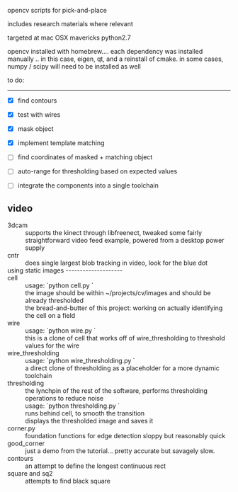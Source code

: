 opencv scripts for pick-and-place

includes research materials where relevant

targeted at mac OSX mavericks python2.7

opencv installed with homebrew.... each dependency was installed manually .. in this case, eigen, qt, and  a reinstall of cmake.  in some cases, numpy / scipy will need to be installed as well

to do:
___________________

* [x] find contours
* [x] test with wires
* [x] mask object
* [x] implement template matching
* [ ] find  coordinates of masked + matching object
* [ ] auto-range for thresholding based on expected values
* [ ] integrate the components into a single toolchain


video
--------------------
<dl>
<dt>3dcam</dt>
<dd>supports the kinect through libfreenect, tweaked some fairly straightforward video feed example, powered from a desktop power supply</dd>
<dt>cntr</dt>
<dd>does single largest blob tracking in video, look for the blue dot </dd>
using static images
--------------------
<dt> cell</dt>
<dd>usage: `python cell.py <image.jpg>`</dd>
<dd>the image should be within ~/projects/cv/images and should be already thresholded</dd>
<dd>the bread-and-butter of this project: working on actually identifying the cell on a field</dd>
<dt> wire </dt>
  <dd>usage: `python wire.py <image.jpg>`</dd>
  <dd>this is a clone of cell that works off of wire_thresholding to threshold values for the wire</dd>
<dt> wire_thresholding</dt>
<dd>usage: `python wire_thresholding.py <img.jpg>` </dd>
<dd>a direct clone of thresholding as a placeholder for a more dynamic toolchain</dd>
<dt>thresholding</dt>
<dd>the lynchpin of the rest of the software, performs thresholding operations to reduce noise</dd>
<dd>usage: `python thresholding.py <img.jpg>` </dd>
<dd>runs behind cell, to smooth the transition </dd>
<dd>displays the thresholded image and saves it</dd>
<dt>corner.py</dt>
<dd>foundation functions for edge detection sloppy but reasonably quick</dd>
<dt>good_corner</dt>
<dd>just a demo from the tutorial... pretty accurate but savagely slow.</dd>
<dt>contours</dt>
<dd>an attempt to define the longest continuous rect</dd>
<dt>square and sq2</dt>
<dd>attempts to find black square</dd>
